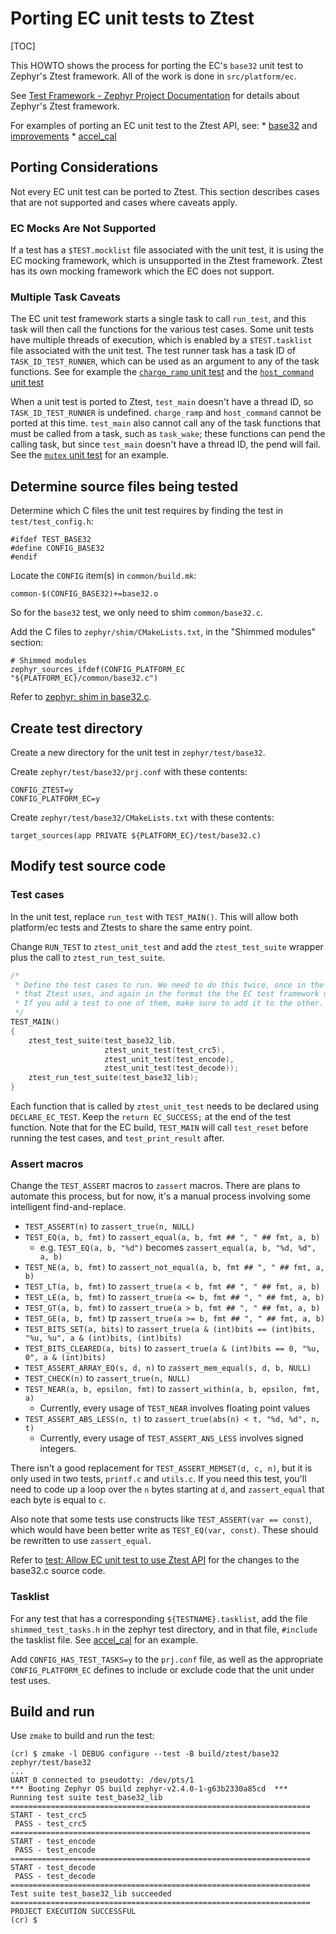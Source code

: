 # Porting EC unit tests to Ztest

[TOC]

This HOWTO shows the process for porting the EC's `base32` unit test to Zephyr's
Ztest framework. All of the work is done in `src/platform/ec`.

See
[Test Framework - Zephyr Project Documentation](https://docs.zephyrproject.org/1.12.0/subsystems/test/ztest.html#quick-start-unit-testing)
for details about Zephyr's Ztest framework.

For examples of porting an EC unit test to the Ztest API, see: *
[base32](https://crrev.com/c/2492527) and
[improvements](https://crrev.com/c/2634401) *
[accel_cal](https://crrev.com/c/2645198)

## Porting Considerations

Not every EC unit test can be ported to Ztest. This section describes cases that
are not supported and cases where caveats apply.

### EC Mocks Are Not Supported

If a test has a `$TEST.mocklist` file associated with the unit test, it is using
the EC mocking framework, which is unsupported in the Ztest framework. Ztest has
its own mocking framework which the EC does not support.

### Multiple Task Caveats

The EC unit test framework starts a single task to call `run_test`, and this
task will then call the functions for the various test cases. Some unit tests
have multiple threads of execution, which is enabled by a `$TEST.tasklist` file
associated with the unit test. The test runner task has a task ID of
`TASK_ID_TEST_RUNNER`, which can be used as an argument to any of the task
functions. See for example the
[`charge_ramp` unit test](https://chromium.googlesource.com/chromiumos/platform/ec/+/refs/heads/master/test/charge_ramp.c#81)
and the
[`host_command` unit test](https://chromium.googlesource.com/chromiumos/platform/ec/+/refs/heads/master/test/host_command.c#32)

When a unit test is ported to Ztest, `test_main` doesn't have a thread ID, so
`TASK_ID_TEST_RUNNER` is undefined. `charge_ramp` and `host_command` cannot be
ported at this time. `test_main` also cannot call any of the task functions that
must be called from a task, such as `task_wake`; these functions can pend the
calling task, but since `test_main` doesn't have a thread ID, the pend will
fail. See the
[`mutex` unit test](https://chromium.googlesource.com/chromiumos/platform/ec/+/refs/heads/master/test/mutex.c#116)
for an example.

## Determine source files being tested

Determine which C files the unit test requires by finding the test in
`test/test_config.h`:

```
#ifdef TEST_BASE32
#define CONFIG_BASE32
#endif
```

Locate the `CONFIG` item(s) in `common/build.mk`:

```
common-$(CONFIG_BASE32)+=base32.o
```

So for the `base32` test, we only need to shim `common/base32.c`.

Add the C files to `zephyr/shim/CMakeLists.txt`, in the "Shimmed modules"
section:

```
# Shimmed modules
zephyr_sources_ifdef(CONFIG_PLATFORM_EC "${PLATFORM_EC}/common/base32.c")
```

Refer to [zephyr: shim in base32.c](https://crrev.com/c/2468631).

## Create test directory

Create a new directory for the unit test in `zephyr/test/base32`.

Create `zephyr/test/base32/prj.conf` with these contents:

```
CONFIG_ZTEST=y
CONFIG_PLATFORM_EC=y
```

Create `zephyr/test/base32/CMakeLists.txt` with these contents:

```
target_sources(app PRIVATE ${PLATFORM_EC}/test/base32.c)
```

## Modify test source code

### Test cases

In the unit test, replace `run_test` with `TEST_MAIN()`. This will allow both
platform/ec tests and Ztests to share the same entry point.

Change `RUN_TEST` to `ztest_unit_test` and add the `ztest_test_suite` wrapper
plus the call to `ztest_run_test_suite`.

```c
/*
 * Define the test cases to run. We need to do this twice, once in the format
 * that Ztest uses, and again in the format the the EC test framework uses.
 * If you add a test to one of them, make sure to add it to the other.
 */
TEST_MAIN()
{
    ztest_test_suite(test_base32_lib,
                     ztest_unit_test(test_crc5),
                     ztest_unit_test(test_encode),
                     ztest_unit_test(test_decode));
    ztest_run_test_suite(test_base32_lib);
}
```

Each function that is called by `ztest_unit_test` needs to be declared using
`DECLARE_EC_TEST`. Keep the `return EC_SUCCESS;` at the end of the test
function. Note that for the EC build, `TEST_MAIN` will call `test_reset` before
running the test cases, and `test_print_result` after.

### Assert macros

Change the `TEST_ASSERT` macros to `zassert` macros. There are plans to automate
this process, but for now, it's a manual process involving some intelligent
find-and-replace.

*   `TEST_ASSERT(n)` to `zassert_true(n, NULL)`
*   `TEST_EQ(a, b, fmt)` to `zassert_equal(a, b, fmt ## ", " ## fmt, a, b)`
    *   e.g. `TEST_EQ(a, b, "%d")` becomes `zassert_equal(a, b, "%d, %d", a, b)`
*   `TEST_NE(a, b, fmt)` to `zassert_not_equal(a, b, fmt ## ", " ## fmt, a, b)`
*   `TEST_LT(a, b, fmt)` to `zassert_true(a < b, fmt ## ", " ## fmt, a, b)`
*   `TEST_LE(a, b, fmt)` to `zassert_true(a <= b, fmt ## ", " ## fmt, a, b)`
*   `TEST_GT(a, b, fmt)` to `zassert_true(a > b, fmt ## ", " ## fmt, a, b)`
*   `TEST_GE(a, b, fmt)` tp `zassert_true(a >= b, fmt ## ", " ## fmt, a, b)`
*   `TEST_BITS_SET(a, bits)` to `zassert_true(a & (int)bits == (int)bits, "%u,
    %u", a & (int)bits, (int)bits)`
*   `TEST_BITS_CLEARED(a, bits)` to `zassert_true(a & (int)bits == 0, "%u, 0", a
    & (int)bits)`
*   `TEST_ASSERT_ARRAY_EQ(s, d, n)` to `zassert_mem_equal(s, d, b, NULL)`
*   `TEST_CHECK(n)` to `zassert_true(n, NULL)`
*   `TEST_NEAR(a, b, epsilon, fmt)` to `zassert_within(a, b, epsilon, fmt, a)`
    *   Currently, every usage of `TEST_NEAR` involves floating point values
*   `TEST_ASSERT_ABS_LESS(n, t)` to `zassert_true(abs(n) < t, "%d, %d", n, t)`
    *   Currently, every usage of `TEST_ASSERT_ANS_LESS` involves signed
        integers.

There isn't a good replacement for `TEST_ASSERT_MEMSET(d, c, n)`, but it is only
used in two tests, `printf.c` and `utils.c`. If you need this test, you'll need
to code up a loop over the `n` bytes starting at `d`, and `zassert_equal` that
each byte is equal to `c`.

Also note that some tests use constructs like `TEST_ASSERT(var == const)`, which
would have been better write as `TEST_EQ(var, const)`. These should be rewritten
to use `zassert_equal`.

Refer to
[test: Allow EC unit test to use Ztest API](https://crrev.com/c/2492527) for the
changes to the base32.c source code.

### Tasklist

For any test that has a corresponding `${TESTNAME}.tasklist`, add the file
`shimmed_test_tasks.h` in the zephyr test directory, and in that file,
`#include` the tasklist file. See [accel_cal](https://crrev.com/c/2645198) for
an example.

Add `CONFIG_HAS_TEST_TASKS=y` to the `prj.conf` file, as well as the appropriate
`CONFIG_PLATFORM_EC` defines to include or exclude code that the unit under test
uses.

## Build and run

Use `zmake` to build and run the test:

```
(cr) $ zmake -l DEBUG configure --test -B build/ztest/base32 zephyr/test/base32
...
UART_0 connected to pseudotty: /dev/pts/1
*** Booting Zephyr OS build zephyr-v2.4.0-1-g63b2330a85cd  ***
Running test suite test_base32_lib
===================================================================
START - test_crc5
 PASS - test_crc5
===================================================================
START - test_encode
 PASS - test_encode
===================================================================
START - test_decode
 PASS - test_decode
===================================================================
Test suite test_base32_lib succeeded
===================================================================
PROJECT EXECUTION SUCCESSFUL
(cr) $
```

